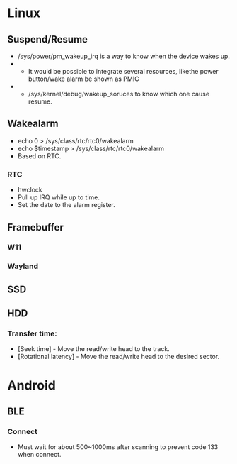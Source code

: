 # Linux
## Suspend/Resume
 - /sys/power/pm_wakeup_irq is a way to know when the device wakes up.
 - - It would be possible to integrate several resources, likethe  power button/wake alarm be shown as PMIC
 - - /sys/kernel/debug/wakeup_soruces to know which one cause resume.
## Wakealarm
 - echo 0 > /sys/class/rtc/rtc0/wakealarm
 - echo $timestamp > /sys/class/rtc/rtc0/wakealarm
 - Based on RTC.
### RTC
 - hwclock
 - Pull up IRQ while up to time.
 - Set the date to the alarm register.
## Framebuffer
### W11
### Wayland

## SSD
## HDD
### Transfer time:
 - [Seek time] - Move the read/write head to the track.
 - [Rotational latency] - Move the read/write head to the desired sector.

# Android
## BLE
### Connect
 - Must wait for about 500~1000ms after scanning to prevent code 133 when connect.
